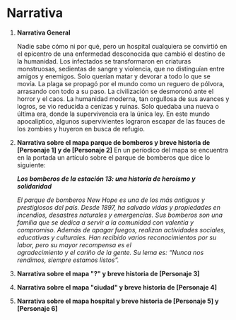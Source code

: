 # **Narrativa**
1. **Narrativa General**

   Nadie sabe cómo ni por qué, pero un hospital cualquiera se convirtió en el epicentro de una enfermedad desconocida que cambió el destino de la humanidad.     Los infectados se transformaron en criaturas monstruosas, sedientas de sangre y violencia, que no distinguían entre amigos y enemigos.
   Solo querían matar y devorar a todo lo que se movía. La plaga se propagó por el mundo como un reguero de pólvora, arrasando con todo a su paso.
   La civilización se desmoronó ante el horror y el caos. La humanidad moderna, tan orgullosa de sus avances y logros, se vio reducida a cenizas y ruinas. 
   Solo quedaba una nueva o última era, donde la supervivencia era la única ley. En este mundo apocalíptico, algunos supervivientes lograron escapar de las 
   fauces de los zombies y huyeron en busca de refugio.

3. **Narrativa sobre el mapa parque de bomberos y breve historia de [Personaje 1] y de [Personaje 2]**
   En un períodico del mapa se encuentra en la portada un artículo sobre el parque de bomberos que dice lo siguiente:
   
   ***Los bomberos de la estación 13: una historia de heroísmo y solidaridad***

   *El parque de bomberos New Hope es una de los más antiguos y prestigiosos del país.
   Desde 1897, ha salvado vidas y propiedades en incendios, desastres naturales y emergencias.
   Sus bomberos son una familia que se dedica a servir a la comunidad con valentía y compromiso. Además de apagar fuegos, realizan actividades 
   sociales, educativas y culturales. Han recibido varios reconocimientos por su labor, pero su mayor recompensa es el    
   agradecimiento y el cariño de la gente. Su lema es: “Nunca nos rendimos, siempre estamos listos”.*
   

5. **Narrativa sobre el mapa "?" y breve historia de [Personaje 3]**

   
   
6. **Narrativa sobre el mapa "ciudad" y breve historia de [Personaje 4]**

   
   
7. **Narrativa sobre el mapa hospital y breve historia de [Personaje 5] y [Personaje 6]**

   
